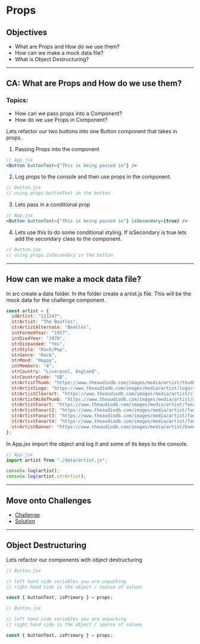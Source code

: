 # Props

## Objectives

- What are Props and How do we use them?
- How can we make a mock data file?
- What is Object Destructuring?

---

## CA: What are Props and How do we use them?

### Topics:

- How can we pass props into a Component?
- How do we use Props in Component?

Lets refactor our two buttons into one Button component that takes in props.

1. Passing Props into the component

```jsx
// App.jsx
<Button buttonText={"This is being passed in"} />
```

2.  Log props to the console and then use props in the component. 

```jsx
// Button.jsx
// using props.buttonText in the button
```

3.  Lets pass in a conditional prop

```jsx
// App.jsx
<Button buttonText={"This is being passed in"} isSecondary={true} />
```

4. Lets use this to do some conditional styling. If isSecondary is true lets add the secondary class to the component.

```jsx
// Button.jsx
// using props.isSecondary in the button
```

---

## How can we make a mock data file?

In src create a data folder. In the folder create a artist.js file. This will be the mock data for the challenge component.

```js
const artist = {
  idArtist: "111247",
  strArtist: "The Beatles",
  strArtistAlternate: "Beatles",
  intFormedYear: "1957",
  intDiedYear: "1970",
  strDisbanded: "Yes",
  strStyle: "Rock/Pop",
  strGenre: "Rock",
  strMood: "Happy",
  intMembers: "4",
  strCountry: "Liverpool, England",
  strCountryCode: "GB",
  strArtistThumb: "https://www.theaudiodb.com/images/media/artist/thumb/qpvwuv1347996168.jpg",
  strArtistLogo: "https://www.theaudiodb.com/images/media/artist/logo/sqtvqw1519816358.png",
  strArtistClearart: "https://www.theaudiodb.com/images/media/artist/clearart/rrywwv1512575176.png",
  strArtistWideThumb: "https://www.theaudiodb.com/images/media/artist/widethumb/styrrt1518621883.jpg",
  strArtistFanart: "https://www.theaudiodb.com/images/media/artist/fanart/xrqqqu1541458809.jpg",
  strArtistFanart2: "https://www.theaudiodb.com/images/media/artist/fanart/sssrqr1341917298.jpg",
  strArtistFanart3: "https://www.theaudiodb.com/images/media/artist/fanart/wwvtpp1341917310.jpg",
  strArtistFanart4: "https://www.theaudiodb.com/images/media/artist/fanart/b6zl6c1613120079.jpg",
  strArtistBanner: "https://www.theaudiodb.com/images/media/artist/banner/utwpss1346162520.jpg",
};
```

In App.jsx import the object and log it and some of its keys to the console.

```jsx
// App.jsx
import artist from "./data/artist.js";

console.log(artist);
console.log(artist.strArtist);
```

---

## Move onto Challenges

- [Challenge](./challenge/challenge.md)
- [Solution](./challenge/solution.md)

---

## Object Destructuring

Lets refactor our components with object destructuring

```jsx
// Button.jsx

// left hand side variables you are unpacking
// right hand side is the object / source of values

const { buttonText, isPrimary } = props;
```


```jsx
// Button.jsx

// left hand side variables you are unpacking
// right hand side is the object / source of values

const { buttonText, isPrimary } = props;
```
